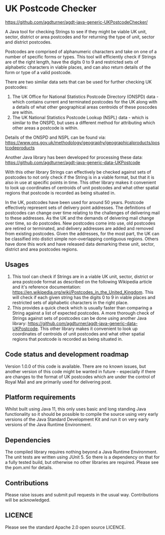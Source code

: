 # UK Postcode Checker

https://github.com/agdturner/agdt-java-generic-UKPostcodeChecker/

A Java tool for checking Strings to see if they might be viable UK unit, sector, district or area postcodes and for returning the type of unit, sector and district postcodes.

Postcodes are comprised of alphanumeric characters and take on one of a number of specific forms or types. This tool will efficiently check if Strings are of the right length, have the digits 0 to 9 and restricted sets of alphabetic characters in viable places, and can also return details of the form or type of a valid postcode.

There are two similar data sets that can be used for further checking UK postcodes:
1. The UK Office for National Statistics Postcode Directory (ONSPD) data - which contains current and terminated postcodes for the UK along with a details of what other geographical areas centroids of these poscodes are within.
2. The UK National Statistics Postcode Lookup (NSPL) data - which is similar to the ONSPD, but uses a different method for attributing which other areas a postcode is within.

Details of the ONSPD and NSPL can be found via:
https://www.ons.gov.uk/methodology/geography/geographicalproducts/postcodeproducts

Another Java library has been developed for processing these data:
https://github.com/agdturner/agdt-java-generic-data-UKPostcode

With this other library Strings can effectively be checked against sets of postcodes to not only check if the String is in a viable format, but that it is also in use at specific points in time. This other library makes it convenient to look up coordinates of centroids of unit postcodes and what other spatial regions that postcode is recorded as being situated in.

In the UK, postcodes have been used for around 50 years. Postcode effectively represent sets of delivery point addresses. The definitions of postcodes can change over time relating to the challenges of delivering mail to these addresses. As the UK and the demands of deivering mail change over time, so do postcodes. New postcodes come into use, old postcodes are retired or terminated, and delivery addresses are added and removed from existing postcodes. Given the addresses, for the most part, the UK can be classified into distict simple non-overlapping contiguous regions. Others have done this work and have released data demarking these unit, sector, district and area postcodes regions.

## Usages
1. This tool can check if Strings are in a viable UK unit, sector, district or area postcode format as described on the following Wikipedia article and it's reference documentation: https://en.wikipedia.org/wiki/Postcodes_in_the_United_Kingdom. This will check if each given string has the digits 0 to 9 in viable places and restricted sets of alphabetic characters in the right place.
2. This provides a quick check which is usually faster than comparing a String against a list of expected postcodes. A more thorough check of Strings against sets of postcodes can be done using another Java library: 
https://github.com/agdturner/agdt-java-generic-data-UKPostcode. This other library makes it convenient to look up coordinates of centroids of unit postcodes and what other spatial regions that postcode is recorded as being situated in.

## Code status and development roadmap
Version 1.0.0 of this code is available.
There are no known issues, but another version of this code might be wanted in future - especially if there are changes to the format of UK postcodes which are under the control of Royal Mail and are primarily used for delivering post.

## Platform requirements
Whilst built using Java 11, this only uses basic and long standing Java functionality so it should be possible to compile the source using very early versions of the Java Standard Development Kit and run it on very early versions of the Java Runtime Environment.

## Dependencies
The compiled library requires nothing beyond a Java Runtime Environment.
The unit tests are written using JUnit 5. So there is a dependency on that for a fully tested build, but otherwise no other libraries are required.
Please see the pom.xml for details.

## Contributions
Please raise issues and submit pull requests in the usual way. Contributions will be acknowledged.

## LICENCE
Please see the standard Apache 2.0 open source LICENCE.
